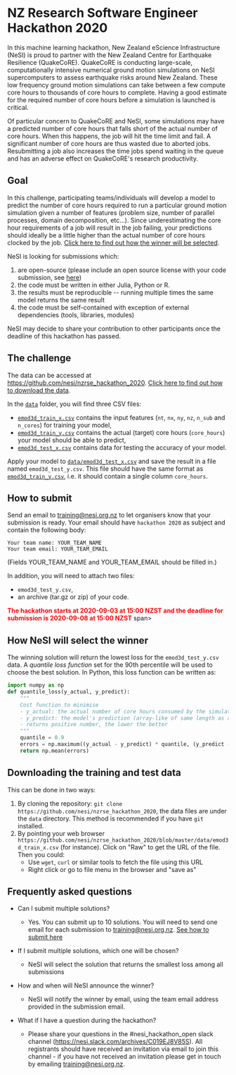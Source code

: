# NZ Research Software Engineer Hackathon 2020


In this machine learning hackathon, New Zealand eScience Infrastructure (NeSI) is proud to partner with the New Zealand Centre for Earthquake Resilience (QuakeCoRE). QuakeCoRE is conducting large-scale, computationally intensive numerical ground motion simulations on NeSI supercomputers to assess earthquake risks around New Zealand. These low frequency ground motion simulations can take between a few compute core hours to thousands of core hours to complete. Having a good estimate for the required number of core hours before a simulation is launched is critical.

Of particular concern to QuakeCoRE and NeSI, some simulations may have a predicted number of core hours that falls short of the actual number of core hours. When this happens, the job will hit the time limit and fail. A significant number of core hours are thus wasted due to aborted jobs. Resubmitting a job also increases the time jobs spend waiting in the queue and has an adverse effect on QuakeCoRE's research productivity. 

## Goal

In this challenge, participating teams/individuals will develop a model to predict the number of core hours required to run a particular ground motion simulation given a number of features (problem size, number of parallel processes, domain decomposition, etc...). Since underestimating the core hour requirements of a job will result in the job failing, your predictions should ideally be a little higher than the actual number of core hours clocked by the job. [Click here to find out how the winner will be selected](#how-nesi-will-select-the-winner).

NeSI is looking for submissions which:

 1. are open-source (please include an open source license with your code submission, see [here](https://choosealicense.com/))
 2. the code must be written in either Julia, Python or R.
 3. the results must be reproducible -- running multiple times the same model returns the same result
 4. the code must be self-contained with exception of external dependencies (tools, libraries, modules)
 
NeSI may decide to share your contribution to other participants once the deadline of this hackathon has passed.


## The challenge

The data can be accessed at https://github.com/nesi/nzrse_hackathon_2020. [Click here to find out how to download the data](#Downloading-the-training-and-test-data).

In the [`data`](data) folder, you will find three CSV files:

  * [`emod3d_train_x.csv`](data/emod3d_train_x.csv) contains the input features (`nt`, `nx`, `ny`, `nz`, `n_sub` and `n_cores`) for training your model,
  * [`emod3d_train_y.csv`](data/emod3d_train_y.csv) contains the actual (target) core hours (`core_hours`) your model should be able to predict,
  * [`emod3d_test_x.csv`](data/emod3d_test_x.csv) contains data for testing the accuracy of your model.

Apply your model to [`data/emod3d_test_x.csv`](data/emod3d_test_x.csv) and save the result in a file named `emod3d_test_y.csv`. This file should have the same format as [`emod3d_train_y.csv`](data/emod3d_train_y.csv), i.e. it should contain a single column `core_hours`. 


## How to submit

Send an email to training@nesi.org.nz to let organisers know that your submission is ready. Your email should have `hackathon 2020` as subject and contain the following body:

```
Your team name: YOUR_TEAM_NAME
Your team email: YOUR_TEAM_EMAIL
```
(Fields YOUR_TEAM_NAME and YOUR_TEAM_EMAIL should be filled in.)

In addition, you will need to attach two files:

 * `emod3d_test_y.csv`,
 * an archive (tar.gz or zip) of your code.
 
<span style="color:red"> **The hackathon starts at 2020-09-03 at 15:00 NZST and the deadline for submission is 2020-09-08 at 15:00 NZST** </span>span>

## How NeSI will select the winner

The winning solution will return the lowest loss for the `emod3d_test_y.csv` data. A *quantile loss function* set for the 90th percentile will be used to choose the best solution. In Python, this loss function can be written as:

```python
import numpy as np
def quantile_loss(y_actual, y_predict):
    """
    Cost function to minimise
    - y_actual: the actual number of core hours consumed by the simulation (array-like)
    - y_predict: the model's prediction (array-like of same length as above)
    - returns positive number, the lower the better
    """
    quantile = 0.9
    errors = np.maximum((y_actual - y_predict) * quantile, (y_predict - y_actual) * (1.0 - quantile))
    return np.mean(errors)
```

## Downloading the training and test data

This can be done in two ways:
  1. By cloning the repository: `git clone https://github.com/nesi/nzrse_hackathon_2020`, the data files are under the `data` directory. This method is recommended if you have `git` installed.
  2. By pointing your web browser `https://github.com/nesi/nzrse_hackathon_2020/blob/master/data/emod3d_train_x.csv` (for instance). Click on "Raw" to get the URL of the file. Then you could:
     * Use `wget`, `curl` or similar tools to fetch the file using this URL
     * Right click or go to file menu in the browser and "save as"

## Frequently asked questions

 * Can I submit multiple solutions? 
   - Yes. You can submit up to 10 solutions. You will need to send one email for each submission to training@nesi.org.nz. [See how to submit here](#how-to-submit)

 * If I submit multiple solutions, which one will be chosen? 
   - NeSI will select the solution that returns the smallest loss among all submissions

 * How and when will NeSI announce the winner?
   - NeSI will notify the winner by email, using the team email address provided in the submission email.

 * What if I have a question during the hackathon?
   - Please share your questions in the #nesi_hackathon_open slack channel (https://nesi.slack.com/archives/C019EJ8V85S).  All registrants should have received an invitation via email to join this channel - if you have not received an invitation please get in touch by emailing training@nesi.org.nz.
